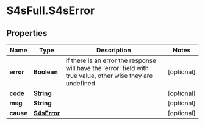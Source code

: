 # S4sFull.S4sError

## Properties
Name | Type | Description | Notes
------------ | ------------- | ------------- | -------------
**error** | **Boolean** | if there is an error the response will have the &#39;error&#39; field with true value, other wise they are undefined | [optional] 
**code** | **String** |  | [optional] 
**msg** | **String** |  | [optional] 
**cause** | [**S4sError**](S4sError.md) |  | [optional] 



